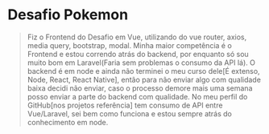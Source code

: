 # Desafio Pokemon

>Fiz o Frontend do Desafio em Vue, utilizando do vue router, axios, media query, bootstrap, modal.
> Minha maior competência é o Frontend e estou correndo atrás do backend, por enquanto só sou muito bom em Laravel(Faria sem problemas o consumo da API lá).
> O backend é em node e ainda não terminei o meu curso dele[É extenso, Node, React, React Native], então para não enviar algo com qualidade baixa decidi não enviar, caso o processo demore mais uma semana posso enviar a parte do backend com qualidade.
>No meu perfil do GitHub[nos projetos referência] tem consumo de API entre Vue/Laravel, sei bem como funciona e estou sempre atrás do conhecimento em node.